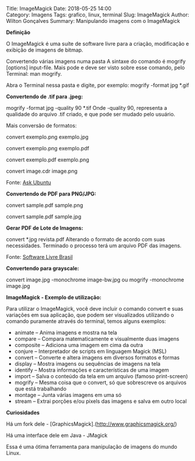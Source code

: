 Title: ImageMagick
Date: 2018-05-25 14:00  
Category: Imagens
Tags: grafico, linux, terminal
Slug: ImageMagick
Author: Wilton Gonçalves
Summary: Manipulando imagens com o ImageMagick

**Definição**

O ImageMagick é uma suíte de software livre para a criação, modificação e exibição de imagens de bitmap.

Convertendo várias imagens numa pasta
A sintaxe do comando é mogrify [options] input-file. Mais pode e deve ser visto sobre esse comando, pelo Terminal: man mogrify.

Abra o Terminal nessa pasta e digite, por exemplo: mogrify -format jpg *.gif

**Convertendo de .tif para .jpeg:**

mogrify -format jpg -quality 90 *.tif
Onde -quality 90, representa a qualidade do arquivo .tif criado, e que pode ser mudado pelo usuário.

Mais conversão de formatos:

convert exemplo.png exemplo.jpg

convert exemplo.png exemplo.pdf

convert exemplo.pdf exemplo.png

convert image.cdr image.png

Fonte: [Ask Ubuntu](http://askubuntu.com/questions/22600/open-or-convert-cdr-files)

**Convertendo de PDF para PNG/JPG:**

convert sample.pdf sample.png

convert sample.pdf sample.jpg

**Gerar PDF de Lote de Imagens:**

convert *.jpg revista.pdf
Alterando o formato de acordo com suas necessidades. Terminado o processo terá um arquivo PDF das imagens.

Fonte: [Software Livre Brasil](http://softwarelivre.org/relsi/tuxtilt/gerar-pdf-de-lote-de-imagens)

**Convertendo para grayscale:**

convert image.jpg -monochrome image-bw.jpg
ou
mogrify -monochrome image.jpg

**ImageMagick - Exemplo de utilização:**

Para utilizar o ImageMagick, você deve incluir o comando convert e suas variações em sua aplicação, que podem ser visualizados utilizando o comando puramente através do terminal, temos alguns exemplos:

- animate – Anima imagens e mostra na tela
- compare – Compara matematicamente e visualmente duas imagens
- composite – Adiciona uma imagem em cima da outra
- conjure – Interpretador de scripts em linguagem Magick (MSL)
- convert – Converte e altera imagens em diversos formatos e formas
- display – Mostra imagens ou sequências de imagens na tela
- identify – Mostra informações e características de uma imagem
- import – Salva o conteúdo da tela em um arquivo (famoso print-screen)
- mogrify – Mesma coisa que o convert, só que sobrescreve os arquivos que está trabalhando
- montage – Junta várias imagens em uma só
- stream – Extrai porções e/ou pixels das imagens e salva em outro local

**Curiosidades**

Há um fork dele - [GraphicsMagick].(http://www.graphicsmagick.org/)

Há uma interface dele em Java - JMagick

Essa é uma ótima ferramenta para manipulação de imagens do mundo Linux.
